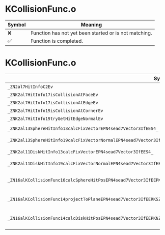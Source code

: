 # KCollisionFunc.o
| Symbol | Meaning 
| ------------- | ------------- 
| :x: | Function has not yet been started or is not matching. 
| :white_check_mark: | Function is completed. 


# KCollisionFunc.o
| Symbol (Mangled) | Symbol (Demangled) | Decompiled? |
| ------------- |  ------------- | ------------- |
| `_ZN2al7HitInfoC2Ev` | `al::HitInfo::HitInfo(void)` | :white_check_mark: |
| `_ZNK2al7HitInfo17isCollisionAtFaceEv` | `al::HitInfo::isCollisionAtFace(void)const` | :white_check_mark: |
| `_ZNK2al7HitInfo17isCollisionAtEdgeEv` | `al::HitInfo::isCollisionAtEdge(void)const` | :white_check_mark: |
| `_ZNK2al7HitInfo19isCollisionAtCornerEv` | `al::HitInfo::isCollisionAtCorner(void)const` | :white_check_mark: |
| `_ZNK2al7HitInfo19tryGetHitEdgeNormalEv` | `al::HitInfo::tryGetHitEdgeNormal(void)const` | :white_check_mark: |
| `_ZNK2al13SphereHitInfo13calcFixVectorEPN4sead7Vector3IfEES4_` | `al::SphereHitInfo::calcFixVector(sead::Vector3<float> *,sead::Vector3<float> *)const` | :white_check_mark: |
| `_ZNK2al13SphereHitInfo19calcFixVectorNormalEPN4sead7Vector3IfEES4_` | `al::SphereHitInfo::calcFixVectorNormal(sead::Vector3<float> *,sead::Vector3<float> *)const` | :white_check_mark: |
| `_ZNK2al11DiskHitInfo13calcFixVectorEPN4sead7Vector3IfEES4_` | `al::DiskHitInfo::calcFixVector(sead::Vector3<float> *,sead::Vector3<float> *)const` | :white_check_mark: |
| `_ZNK2al11DiskHitInfo19calcFixVectorNormalEPN4sead7Vector3IfEES4_` | `al::DiskHitInfo::calcFixVectorNormal(sead::Vector3<float> *,sead::Vector3<float> *)const` | :white_check_mark: |
| `_ZN16alKCollisionFunc16calcSphereHitPosEPN4sead7Vector3IfEEPKN2al16KCollisionServerERKS2_RKNS4_11KCPrismDataEPKNS4_13KCPrismHeaderEh` | `alKCollisionFunc::calcSphereHitPos(sead::Vector3<float> *,al::KCollisionServer const*,sead::Vector3<float> const&,al::KCPrismData const&,al::KCPrismHeader const*,unsigned char)` | :white_check_mark: |
| `_ZN16alKCollisionFunc14projectToPlaneEPN4sead7Vector3IfEERKS2_S5_S5_` | `alKCollisionFunc::projectToPlane(sead::Vector3<float> *,sead::Vector3<float> const&,sead::Vector3<float> const&,sead::Vector3<float> const&)` | :white_check_mark: |
| `_ZN16alKCollisionFunc14calcDiskHitPosEPN4sead7Vector3IfEEPKN2al16KCollisionServerERKS2_fS9_RKNS4_11KCPrismDataEPKNS4_13KCPrismHeaderEh` | `alKCollisionFunc::calcDiskHitPos(sead::Vector3<float> *,al::KCollisionServer const*,sead::Vector3<float> const&,float,sead::Vector3<float> const&,al::KCPrismData const&,al::KCPrismHeader const*,unsigned char)` | :white_check_mark: |
